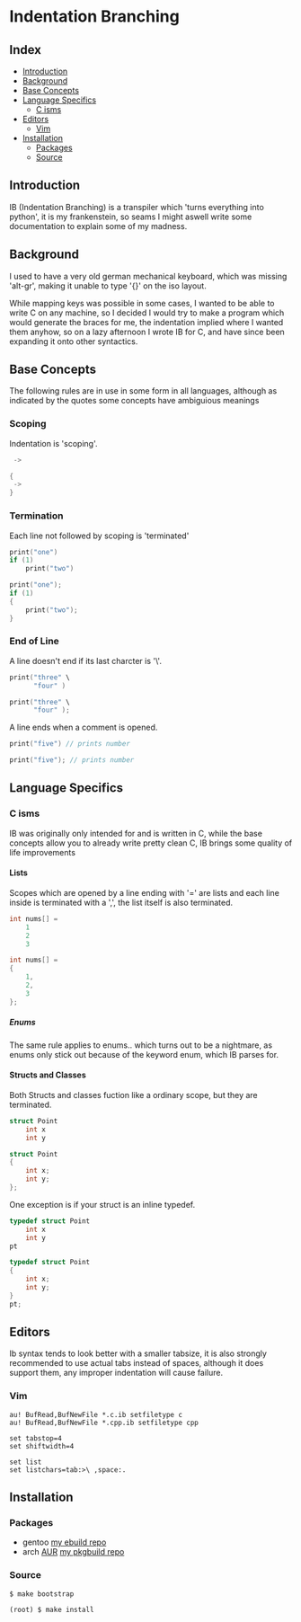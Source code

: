 # Indentation Branching

## Index

- [Introduction](#introduction)
- [Background](#background)
- [Base Concepts](#base-concepts)
- [Language Specifics](#language-specifics)
    - [C isms](#c-isms)
- [Editors](#editors)
    - [Vim](#vim)
- [Installation](#installation)
    - [Packages](#packages)
    - [Source](#source)

## Introduction

IB (Indentation Branching) is a transpiler which 'turns everything into python', it is my frankenstein, so seams I might aswell write some documentation to explain some of my madness.

## Background

I used to have a very old german mechanical keyboard, which was missing 'alt-gr', making it unable to type '{}' on the iso layout.

While mapping keys was possible in some cases, I wanted to be able to write C on any machine, so I decided I would try to make a program which would generate the braces for me, the indentation implied where I wanted them anyhow, so on a lazy afternoon I wrote IB for C, and have since been expanding it onto other syntactics.

## Base Concepts

The following rules are in use in some form in all languages, although as indicated by the quotes some concepts have ambiguious meanings

### Scoping

Indentation is 'scoping'.

~~~ C
 -> 
~~~
&#13;

~~~ C
{
 -> 
}
~~~ 

### Termination

Each line not followed by scoping is 'terminated'

~~~ C
print("one")
if (1)
    print("two")
~~~
&#13;

~~~ C
print("one");
if (1)
{
    print("two");
}
~~~

### End of Line

A line doesn't end if its last charcter is '\\'.

~~~ C
print("three" \
      "four" )
~~~
&#13;

~~~ C
print("three" \
      "four" );
~~~

A line ends when a comment is opened.

~~~ C
print("five") // prints number
~~~
&#13;

~~~ C
print("five"); // prints number
~~~

## Language Specifics

### C isms

IB was originally only intended for and is written in C, while the base concepts allow you to already write pretty clean C, IB brings some quality of life improvements 

#### Lists

Scopes which are opened by a line ending with '=' are lists and each line inside is terminated with a ',', the list itself is also terminated.

~~~ C
int nums[] =
    1
    2
    3
~~~
&#13;

~~~ C
int nums[] =
{
    1,
    2,
    3
};
~~~
##### Enums

The same rule applies to enums.. which turns out to be a nightmare, as enums only stick out because of the keyword enum, which IB parses for.

#### Structs and Classes

Both Structs and classes fuction like a ordinary scope, but they are terminated.

~~~ C
struct Point
    int x
    int y
~~~
&#13;

~~~ C
struct Point
{
    int x;
    int y;
};
~~~

One exception is if your struct is an inline typedef.

~~~ C
typedef struct Point
    int x
    int y
pt
~~~
&#13;

~~~C
typedef struct Point
{
    int x;
    int y;
}
pt;
~~~



## Editors

Ib syntax tends to look better with a smaller tabsize, it is also strongly recommended to use actual tabs instead of spaces, although it does support them, any improper indentation will cause failure.

### Vim

~~~ vim
au! BufRead,BufNewFile *.c.ib setfiletype c
au! BufRead,BufNewFile *.cpp.ib setfiletype cpp

set tabstop=4
set shiftwidth=4

set list
set listchars=tab:>\ ,space:.
~~~

## Installation

### Packages

- gentoo [my ebuild repo](https://github.com/Nik-Nothing/niki-gentoo)
- arch [AUR](https://aur.archlinux.org/packages/ib-git) [my pkgbuild repo](https://github.com/Nik-Nothing/niki-pacman)

### Source

~~~
$ make bootstrap

(root) $ make install
~~~
